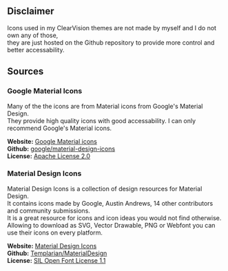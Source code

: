 ## Disclaimer
Icons used in my ClearVision themes are not made by myself and I do not own any of those,  
they are just hosted on the Github repository to provide more control and better accessability.

## Sources
### Google Material Icons
Many of the the icons are from Material icons from Google's Material Design.  
They provide high quality icons with good accessability. I can only recommend Google's Material icons.

**Website:** [Google Material icons](https://material.io/icons/)  
**Github:** [google/material-design-icons](https://github.com/google/material-design-icons)  
**License:** [Apache License 2.0](https://github.com/google/material-design-icons/blob/master/LICENSE)

### Material Design Icons
Material Design Icons is a collection of design resources for Material Design.  
It contains icons made by Google, Austin Andrews, 14 other contributors and community submissions.  
It is a great resource for icons and icon ideas you would not find otherwise.  
Allowing to download as SVG, Vector Drawable, PNG or Webfont you can use their icons on every platform.

**Website:** [Material Design Icons](https://materialdesignicons.com/)  
**Github:** [Templarian/MaterialDesign](https://github.com/Templarian/MaterialDesign)  
**License:** [SIL Open Font License 1.1](https://github.com/Templarian/MaterialDesign/blob/master/license.txt)
